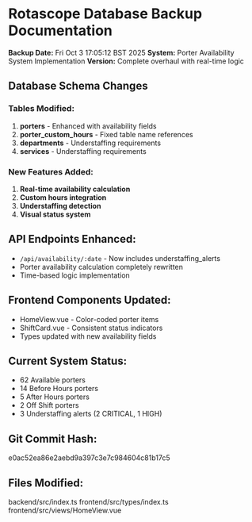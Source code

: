 # Rotascope Database Backup Documentation
**Backup Date:** Fri Oct  3 17:05:12 BST 2025
**System:** Porter Availability System Implementation
**Version:** Complete overhaul with real-time logic

## Database Schema Changes

### Tables Modified:
1. **porters** - Enhanced with availability fields
2. **porter_custom_hours** - Fixed table name references
3. **departments** - Understaffing requirements
4. **services** - Understaffing requirements

### New Features Added:
1. **Real-time availability calculation**
2. **Custom hours integration**
3. **Understaffing detection**
4. **Visual status system**

## API Endpoints Enhanced:
- `/api/availability/:date` - Now includes understaffing_alerts
- Porter availability calculation completely rewritten
- Time-based logic implementation

## Frontend Components Updated:
- HomeView.vue - Color-coded porter items
- ShiftCard.vue - Consistent status indicators
- Types updated with new availability fields

## Current System Status:
- 62 Available porters
- 14 Before Hours porters
- 5 After Hours porters
- 2 Off Shift porters
- 3 Understaffing alerts (2 CRITICAL, 1 HIGH)

## Git Commit Hash:
e0ac52ea86e2aebd9a397c3e7c984604c81b17c5

## Files Modified:
backend/src/index.ts
frontend/src/types/index.ts
frontend/src/views/HomeView.vue
